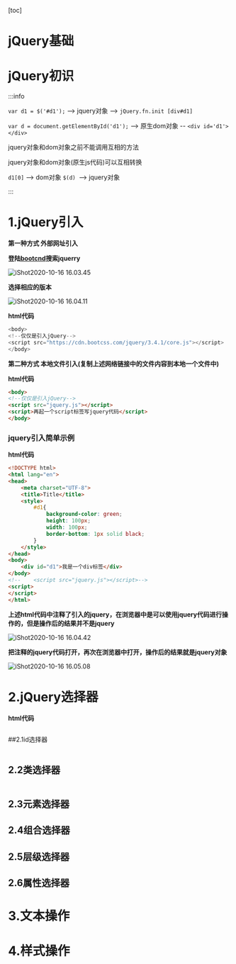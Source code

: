 [toc]



# jQuery基础

# jQuery初识

:::info

`var d1 = $('#d1');` --> jquery对象  --> `jQuery.fn.init [div#d1]`

`var d = document.getElementById('d1');`  --> 原生dom对象 -- `<div id='d1'></div>`

jquery对象和dom对象之前不能调用互相的方法

jquery对象和dom对象(原生js代码)可以互相转换

`d1[0]` --> dom对象
`$(d) `--> jquery对象

:::



# 1.jQuery引入

**第一种方式	外部网址引入**

**登陆[bootcnd](https://www.bootcdn.cn/)搜索jquerry**

![iShot2020-10-16 16.03.45](https://gitea.pptfz.cn/pptfz/picgo-images/raw/branch/master/img/iShot2020-10-16%2016.03.45.png)



**选择相应的版本**



![iShot2020-10-16 16.04.11](https://gitea.pptfz.cn/pptfz/picgo-images/raw/branch/master/img/iShot2020-10-16%2016.04.11.png)



**html代码**

```javascript
<body>
<!--仅仅是引入jQuery-->
<script src="https://cdn.bootcss.com/jquery/3.4.1/core.js"></script>
</body>
```



**第二种方式	本地文件引入(复制上述网络链接中的文件内容到本地一个文件中)**

**html代码**

```html
<body>
<!--仅仅是引入jQuery-->
<script src="jquery.js"></script>
<script>再起一个script标签写jquery代码</script> 
</body>
```



### jquery引入简单示例

**html代码**

```html
<!DOCTYPE html>
<html lang="en">
<head>
    <meta charset="UTF-8">
    <title>Title</title>
    <style>
        #d1{
            background-color: green;
            height: 100px;
            width: 100px;
            border-bottom: 1px solid black;
        }
    </style>
</head>
<body>
    <div id="d1">我是一个div标签</div>
</body>
<!--    <script src="jquery.js"></script>-->
<script>
</script>
</html>
```

**上述html代码中注释了引入的jquery，在浏览器中是可以使用jquery代码进行操作的，但是操作后的结果并不是jquery**

![iShot2020-10-16 16.04.42](https://gitea.pptfz.cn/pptfz/picgo-images/raw/branch/master/img/iShot2020-10-16%2016.04.42.png)





**把注释的jquery代码打开，再次在浏览器中打开，操作后的结果就是jquery对象**

![iShot2020-10-16 16.05.08](https://gitea.pptfz.cn/pptfz/picgo-images/raw/branch/master/img/iShot2020-10-16%2016.05.08.png)







# 2.jQuery选择器

**html代码**

```html

```



##2.1id选择器

```javascript

```





## 2.2类选择器

```javascript

```



## 2.3元素选择器



## 2.4组合选择器





## 2.5层级选择器





## 2.6属性选择器



## 





# 3.文本操作





# 4.样式操作
